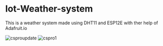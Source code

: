 # Iot-Weather-system
This is a weather system made using DHT11 and ESP12E with ther help of Adafruit.io

![csproupdate](https://user-images.githubusercontent.com/47640427/74711744-bcfd5d00-524a-11ea-8a95-37ba6cd6ce61.PNG)
![cspro1](https://user-images.githubusercontent.com/47640427/74711748-be2e8a00-524a-11ea-9a2a-6b2845fdad4b.PNG)
